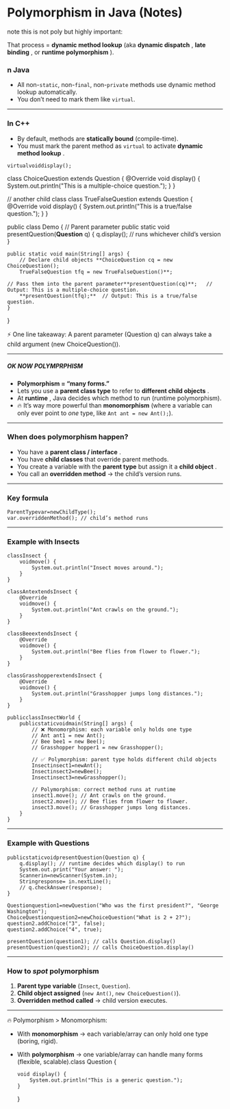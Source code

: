 # Polymorphism in Java (Notes)

note this is not poly but highly important:

That process = **dynamic method lookup** (aka **dynamic dispatch** , **late binding** , or **runtime polymorphism** ).

### n Java

- All non-`static`, non-`final`, non-`private` methods use dynamic method lookup automatically.
- You don’t need to mark them like `virtual`.

---

### In C++

- By default, methods are **statically bound** (compile-time).
- You must mark the parent method as `virtual` to activate **dynamic method lookup** .

<pre class="overflow-visible!" data-start="801" data-end="835"><div class="contain-inline-size rounded-2xl relative bg-token-sidebar-surface-primary"><div class="sticky top-9"><div class="absolute end-0 bottom-0 flex h-9 items-center pe-2"><div class="bg-token-bg-elevated-secondary text-token-text-secondary flex items-center gap-4 rounded-sm px-2 font-sans text-xs"></div></div></div><div class="overflow-y-auto p-4" dir="ltr"><code class="whitespace-pre! language-cpp"><span><span>virtual</span><span></span><span>void</span><span></span><span>display</span><span>()</span><span>;</span></span></code></div></div></pre>

class ChoiceQuestion extends Question {
@Override
void display() {
System.out.println("This is a multiple-choice question.");
}
}

// another child class
class TrueFalseQuestion extends Question {
@Override
void display() {
System.out.println("This is a true/false question.");
}
}

public class Demo {
// Parent parameter
public static void presentQuestion(**Question** q) {
q.display(); // runs whichever child’s version
}

    public static void main(String[] args) {
        // Declare child objects **ChoiceQuestion cq = new ChoiceQuestion();
        TrueFalseQuestion tfq = new TrueFalseQuestion()**;

    // Pass them into the parent parameter**presentQuestion(cq)**;   // Output: This is a multiple-choice question.
        **presentQuestion(tfq);**  // Output: This is a true/false question.
    }

}

⚡ One line takeaway:
A parent parameter (Question q) can always take a child argument (new ChoiceQuestion()).

---

##### OK NOW POLYMPRPHISM

- **Polymorphism = “many forms.”**
- Lets you use a **parent class type** to refer to **different child objects** .
- At **runtime** , Java decides which method to run (runtime polymorphism).
- 🔥 It’s way more powerful than **monomorphism** (where a variable can only ever point to _one_ type, like `Ant ant = new Ant();`).

---

### When does polymorphism happen?

- You have a **parent class / interface** .
- You have **child classes** that override parent methods.
- You create a variable with the **parent type** but assign it a **child object** .
- You call an **overridden method** → the child’s version runs.

---

### Key formula

<pre class="overflow-visible!" data-start="885" data-end="977"><div class="contain-inline-size rounded-2xl relative bg-token-sidebar-surface-primary"><div class="sticky top-9"><div class="absolute end-0 bottom-0 flex h-9 items-center pe-2"><div class="bg-token-bg-elevated-secondary text-token-text-secondary flex items-center gap-4 rounded-sm px-2 font-sans text-xs"></div></div></div><div class="overflow-y-auto p-4" dir="ltr"><code class="whitespace-pre! language-java"><span><span>ParentType</span><span></span><span>var</span><span></span><span>=</span><span></span><span>new</span><span></span><span>ChildType</span><span>();
</span><span>var</span><span>.overriddenMethod(); </span><span>// child’s method runs</span><span>
</span></span></code></div></div></pre>

---

### Example with Insects

<pre class="overflow-visible!" data-start="1009" data-end="2188"><div class="contain-inline-size rounded-2xl relative bg-token-sidebar-surface-primary"><div class="sticky top-9"><div class="absolute end-0 bottom-0 flex h-9 items-center pe-2"><div class="bg-token-bg-elevated-secondary text-token-text-secondary flex items-center gap-4 rounded-sm px-2 font-sans text-xs"></div></div></div><div class="overflow-y-auto p-4" dir="ltr"><code class="whitespace-pre! language-java"><span><span>class</span><span></span><span>Insect</span><span> {
    </span><span>void</span><span></span><span>move</span><span>()</span><span> {
        System.out.println(</span><span>"Insect moves around."</span><span>);
    }
}

</span><span>class</span><span></span><span>Ant</span><span></span><span>extends</span><span></span><span>Insect</span><span> {
    </span><span>@Override</span><span>
    </span><span>void</span><span></span><span>move</span><span>()</span><span> {
        System.out.println(</span><span>"Ant crawls on the ground."</span><span>);
    }
}

</span><span>class</span><span></span><span>Bee</span><span></span><span>extends</span><span></span><span>Insect</span><span> {
    </span><span>@Override</span><span>
    </span><span>void</span><span></span><span>move</span><span>()</span><span> {
        System.out.println(</span><span>"Bee flies from flower to flower."</span><span>);
    }
}

</span><span>class</span><span></span><span>Grasshopper</span><span></span><span>extends</span><span></span><span>Insect</span><span> {
    </span><span>@Override</span><span>
    </span><span>void</span><span></span><span>move</span><span>()</span><span> {
        System.out.println(</span><span>"Grasshopper jumps long distances."</span><span>);
    }
}

</span><span>public</span><span></span><span>class</span><span></span><span>InsectWorld</span><span> {
    </span><span>public</span><span></span><span>static</span><span></span><span>void</span><span></span><span>main</span><span>(String[] args)</span><span> {
        </span><span>// ❌ Monomorphism: each variable only holds one type</span><span>
        </span><span>// Ant ant1 = new Ant();</span><span>
        </span><span>// Bee bee1 = new Bee();</span><span>
        </span><span>// Grasshopper hopper1 = new Grasshopper();</span><span>

        </span><span>// ✅ Polymorphism: parent type holds different child objects</span><span>
        </span><span>Insect</span><span></span><span>insect1</span><span></span><span>=</span><span></span><span>new</span><span></span><span>Ant</span><span>();
        </span><span>Insect</span><span></span><span>insect2</span><span></span><span>=</span><span></span><span>new</span><span></span><span>Bee</span><span>();
        </span><span>Insect</span><span></span><span>insect3</span><span></span><span>=</span><span></span><span>new</span><span></span><span>Grasshopper</span><span>();

        </span><span>// Polymorphism: correct method runs at runtime</span><span>
        insect1.move(); </span><span>// Ant crawls on the ground.</span><span>
        insect2.move(); </span><span>// Bee flies from flower to flower.</span><span>
        insect3.move(); </span><span>// Grasshopper jumps long distances.</span><span>
    }
}
</span></span></code></div></div></pre>

---

### Example with Questions

<pre class="overflow-visible!" data-start="2222" data-end="2830"><div class="contain-inline-size rounded-2xl relative bg-token-sidebar-surface-primary"><div class="sticky top-9"><div class="absolute end-0 bottom-0 flex h-9 items-center pe-2"><div class="bg-token-bg-elevated-secondary text-token-text-secondary flex items-center gap-4 rounded-sm px-2 font-sans text-xs"></div></div></div><div class="overflow-y-auto p-4" dir="ltr"><code class="whitespace-pre! language-java"><span><span>public</span><span></span><span>static</span><span></span><span>void</span><span></span><span>presentQuestion</span><span>(Question q)</span><span> {
    q.display(); </span><span>// runtime decides which display() to run</span><span>
    System.out.print(</span><span>"Your answer: "</span><span>);
    </span><span>Scanner</span><span></span><span>in</span><span></span><span>=</span><span></span><span>new</span><span></span><span>Scanner</span><span>(System.in);
    </span><span>String</span><span></span><span>response</span><span></span><span>=</span><span> in.nextLine();
    </span><span>// q.checkAnswer(response);</span><span>
}

</span><span>Question</span><span></span><span>question1</span><span></span><span>=</span><span></span><span>new</span><span></span><span>Question</span><span>(</span><span>"Who was the first president?"</span><span>, </span><span>"George Washington"</span><span>);
</span><span>ChoiceQuestion</span><span></span><span>question2</span><span></span><span>=</span><span></span><span>new</span><span></span><span>ChoiceQuestion</span><span>(</span><span>"What is 2 + 2?"</span><span>);
question2.addChoice(</span><span>"3"</span><span>, </span><span>false</span><span>);
question2.addChoice(</span><span>"4"</span><span>, </span><span>true</span><span>);

presentQuestion(question1); </span><span>// calls Question.display()</span><span>
presentQuestion(question2); </span><span>// calls ChoiceQuestion.display()</span><span>
</span></span></code></div></div></pre>

---

### How to _spot_ polymorphism

1. **Parent type variable** (`Insect`, `Question`).
2. **Child object assigned** (`new Ant()`, `new ChoiceQuestion()`).
3. **Overridden method called** → child version executes.

---

🔥 Polymorphism > Monomorphism:

- With **monomorphism** → each variable/array can only hold one type (boring, rigid).
- With **polymorphism** → one variable/array can handle many forms (flexible, scalable).class Question {

      void display() {
          System.out.println("This is a generic question.");
      }

  }
